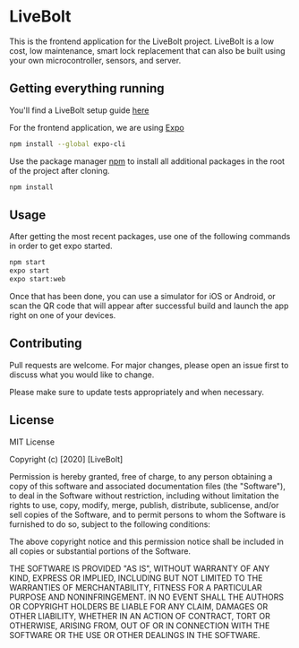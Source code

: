 
# LiveBolt

This is the frontend application for the LiveBolt project. LiveBolt is a low cost, low maintenance, smart lock replacement that can also be built using your own microcontroller, sensors, and server.

## Getting everything running

You'll find a LiveBolt setup guide [here](https://www.hackster.io/carte391/how-to-create-a-smart-lock-with-a-ti-cc3200-launchxl-151fbd)

For the frontend application, we are using [Expo](https://docs.expo.io/versions/latest/)
```bash
npm install --global expo-cli

```

Use the package manager [npm](https://npmjs.com) to install all additional packages in the root of the project after cloning.

```bash
npm install
```

## Usage

After getting the most recent packages, use one of the following commands in order to get expo started.

```bash
npm start
expo start
expo start:web
```

Once that has been done, you can use a simulator for iOS or Android, or scan the QR code that will appear after successful build and launch the app right on one of your devices.


## Contributing
Pull requests are welcome. For major changes, please open an issue first to discuss what you would like to change.

Please make sure to update tests appropriately and when necessary.

## License
MIT License

Copyright (c) [2020] [LiveBolt]

Permission is hereby granted, free of charge, to any person obtaining a copy
of this software and associated documentation files (the "Software"), to deal
in the Software without restriction, including without limitation the rights
to use, copy, modify, merge, publish, distribute, sublicense, and/or sell
copies of the Software, and to permit persons to whom the Software is
furnished to do so, subject to the following conditions:

The above copyright notice and this permission notice shall be included in all
copies or substantial portions of the Software.

THE SOFTWARE IS PROVIDED "AS IS", WITHOUT WARRANTY OF ANY KIND, EXPRESS OR
IMPLIED, INCLUDING BUT NOT LIMITED TO THE WARRANTIES OF MERCHANTABILITY,
FITNESS FOR A PARTICULAR PURPOSE AND NONINFRINGEMENT. IN NO EVENT SHALL THE
AUTHORS OR COPYRIGHT HOLDERS BE LIABLE FOR ANY CLAIM, DAMAGES OR OTHER
LIABILITY, WHETHER IN AN ACTION OF CONTRACT, TORT OR OTHERWISE, ARISING FROM,
OUT OF OR IN CONNECTION WITH THE SOFTWARE OR THE USE OR OTHER DEALINGS IN THE
SOFTWARE.
